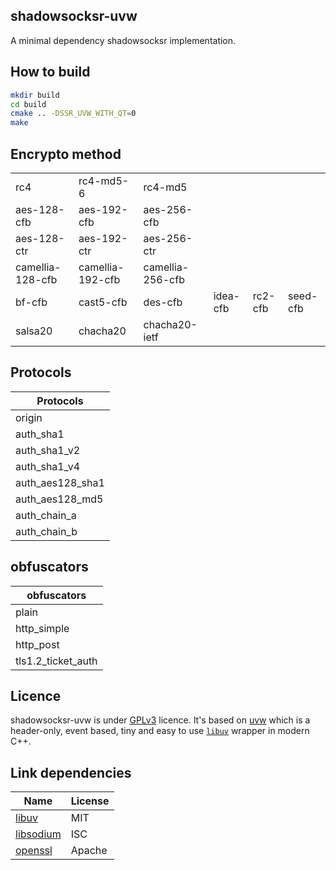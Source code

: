 ## shadowsocksr-uvw

A minimal dependency shadowsocksr implementation.


## How to build

````bash
mkdir build
cd build
cmake .. -DSSR_UVW_WITH_QT=0
make
````

## Encrypto method

|                  |                  |                 |                 |                 |                |
| -----|-|-|-|-|-------------- | 
| rc4 | rc4-md5-6 | rc4-md5 ||||
| aes-128-cfb | aes-192-cfb | aes-256-cfb ||||
| aes-128-ctr | aes-192-ctr | aes-256-ctr ||||
| camellia-128-cfb | camellia-192-cfb | camellia-256-cfb ||||
| bf-cfb | cast5-cfb | des-cfb | idea-cfb | rc2-cfb | seed-cfb |
| salsa20 | chacha20 | chacha20-ietf ||||

## Protocols  

| Protocols |
| --------- | 
| origin |
| auth_sha1|
| auth_sha1_v2 |
| auth_sha1_v4 |
| auth_aes128_sha1 |
| auth_aes128_md5 |
| auth_chain_a |
| auth_chain_b |

## obfuscators

| obfuscators | 
| ----------- | 
| plain |
| http_simple |
| http_post |
| tls1.2_ticket_auth |


## Licence

shadowsocksr-uvw is under [GPLv3](LICENSE) licence. It's based on [uvw](https://github.com/skypjack/uvw) which is a header-only, event based, tiny and easy to use
[`libuv`](https://github.com/libuv/libuv) wrapper in modern C++.

## Link dependencies

| Name                   | License        |
| ---------------------- | -------------- |
| [libuv](https://github.com/libuv/libuv)   | MIT |
| [libsodium](https://libsodium.org) | ISC |
| [openssl](https://www.openssl.org/)| Apache|


